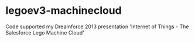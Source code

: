 legoev3-machinecloud
====================

Code supported my Dreamforce 2013 presentation 'Internet of Things - The Salesforce Lego Machine Cloud'
